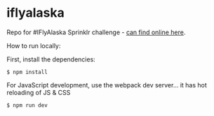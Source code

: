 # iflyalaska

Repo for #IFlyAlaska Sprinklr challenge - [can find online here](http://iflyalaskachallenge.com.s3-website-us-west-2.amazonaws.com/).

How to run locally:

First, install the dependencies:

`$ npm install`

For JavaScript development, use the webpack dev server... it has hot reloading of JS & CSS

`$ npm run dev`
